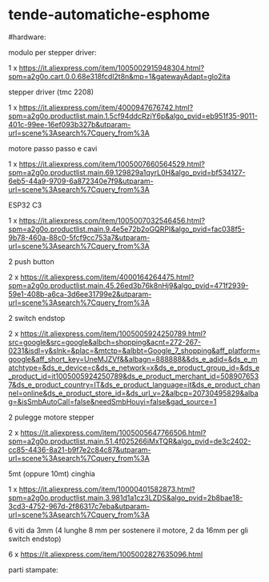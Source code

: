 # tende-automatiche-esphome

#hardware:

modulo per stepper driver:

1 x https://it.aliexpress.com/item/1005002915948304.html?spm=a2g0o.cart.0.0.68e318fcdl2t8n&mp=1&gatewayAdapt=glo2ita

stepper driver (tmc 2208)

1 x https://it.aliexpress.com/item/4000947676742.html?spm=a2g0o.productlist.main.1.5cf94ddcRzjY6p&algo_pvid=eb951f35-9011-401c-99ee-16ef093b327b&utparam-url=scene%3Asearch%7Cquery_from%3A

motore passo passo e cavi

1 x https://it.aliexpress.com/item/1005007660564529.html?spm=a2g0o.productlist.main.69.129829a1qyrL0H&algo_pvid=bf534127-6eb5-44a9-9709-6a872340e7f9&utparam-url=scene%3Asearch%7Cquery_from%3A


ESP32 C3

1 x https://it.aliexpress.com/item/1005007032546456.html?spm=a2g0o.productlist.main.9.4e5e72b2oGQRPl&algo_pvid=fac038f5-9b78-460a-88c0-5fcf9cc753a7&utparam-url=scene%3Asearch%7Cquery_from%3A


2 push button

2 x https://it.aliexpress.com/item/4000164264475.html?spm=a2g0o.productlist.main.45.26ed3b76k8nHj9&algo_pvid=471f2939-59e1-408b-a6ca-3d6ee31799e2&utparam-url=scene%3Asearch%7Cquery_from%3A

2 switch endstop 

2 x https://it.aliexpress.com/item/1005005924250789.html?src=google&src=google&albch=shopping&acnt=272-267-0231&isdl=y&slnk=&plac=&mtctp=&albbt=Google_7_shopping&aff_platform=google&aff_short_key=UneMJZVf&&albagn=888888&&ds_e_adid=&ds_e_matchtype=&ds_e_device=c&ds_e_network=x&ds_e_product_group_id=&ds_e_product_id=it1005005924250789&ds_e_product_merchant_id=5089076537&ds_e_product_country=IT&ds_e_product_language=it&ds_e_product_channel=online&ds_e_product_store_id=&ds_url_v=2&albcp=20730495829&albag=&isSmbAutoCall=false&needSmbHouyi=false&gad_source=1

2 pulegge motore stepper

2 x https://it.aliexpress.com/item/1005005647766506.html?spm=a2g0o.productlist.main.51.4f025266iMxTQR&algo_pvid=de3c2402-cc85-4436-8a21-b9f7e2c84c87&utparam-url=scene%3Asearch%7Cquery_from%3A

5mt (oppure 10mt) cinghia

1 x https://it.aliexpress.com/item/10000401582873.html?spm=a2g0o.productlist.main.3.981d1a1cz3LZDS&algo_pvid=2b8bae18-3cd3-4752-967d-2f86317c7eba&utparam-url=scene%3Asearch%7Cquery_from%3A

6 viti da 3mm (4 lunghe 8 mm per sostenere il motore, 2 da 16mm per gli switch endstop)

6 x https://it.aliexpress.com/item/1005002827635096.html

parti stampate:

